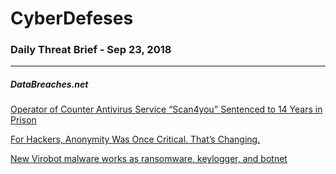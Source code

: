 # CyberDefeses
### Daily Threat Brief - Sep 23, 2018

 
-----
 
##### DataBreaches.net
[Operator of Counter Antivirus Service “Scan4you” Sentenced to 14 Years in Prison](https://www.databreaches.net/operator-of-counter-antivirus-service-scan4you-sentenced-to-14-years-in-prison/)
 
[For Hackers, Anonymity Was Once Critical. That’s Changing.](https://www.databreaches.net/for-hackers-anonymity-was-once-critical-thats-changing/)
 
[New Virobot malware works as ransomware, keylogger, and botnet](https://www.databreaches.net/new-virobot-malware-works-as-ransomware-keylogger-and-botnet/)
 
